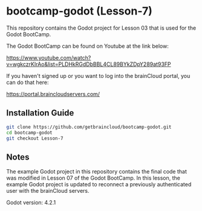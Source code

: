 # bootcamp-godot (Lesson-7)

This repository contains the Godot project for Lesson 03 that is used for the Godot BootCamp.

The Godot BootCamp can be found on Youtube at the link below:

https://www.youtube.com/watch?v=wgkczrKIrAo&list=PLDHkRGdDbBBL4CL89BYkZDpY289at93FP


If you haven't signed up or you want to log into the brainCloud portal, you can do that here:

https://portal.braincloudservers.com/


## Installation Guide

```bash
git clone https://github.com/getbraincloud/bootcamp-godot.git
cd bootcamp-godot
git checkout Lesson-7
```

## Notes

The example Godot project in this repository contains the final code that was modified in Lesson 07 of the Godot BootCamp. In this lesson, the example Godot project is updated to reconnect a previously authenticated user with the brainCloud servers.

Godot version: 4.2.1

